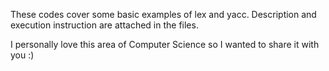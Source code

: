 These codes cover some basic examples of lex and yacc. Description and execution instruction are attached in the files.

I personally love this area of Computer Science so I wanted to share it with you :)


